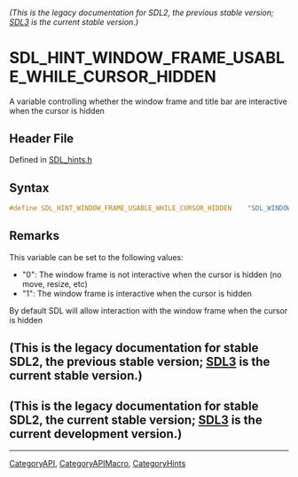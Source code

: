 ###### (This is the legacy documentation for SDL2, the previous stable version; [SDL3](https://wiki.libsdl.org/SDL3/) is the current stable version.)
# SDL_HINT_WINDOW_FRAME_USABLE_WHILE_CURSOR_HIDDEN

A variable controlling whether the window frame and title bar are interactive when the cursor is hidden

## Header File

Defined in [SDL_hints.h](https://github.com/libsdl-org/SDL/blob/SDL2/include/SDL_hints.h)

## Syntax

```c
#define SDL_HINT_WINDOW_FRAME_USABLE_WHILE_CURSOR_HIDDEN    "SDL_WINDOW_FRAME_USABLE_WHILE_CURSOR_HIDDEN"
```

## Remarks

This variable can be set to the following values:

- "0": The window frame is not interactive when the cursor is hidden (no
  move, resize, etc)
- "1": The window frame is interactive when the cursor is hidden

By default SDL will allow interaction with the window frame when the cursor
is hidden

## (This is the legacy documentation for stable SDL2, the previous stable version; [SDL3](https://wiki.libsdl.org/SDL3/) is the current stable version.)



## (This is the legacy documentation for stable SDL2, the current stable version; [SDL3](https://wiki.libsdl.org/SDL3/) is the current development version.)



----
[CategoryAPI](CategoryAPI), [CategoryAPIMacro](CategoryAPIMacro), [CategoryHints](CategoryHints)

